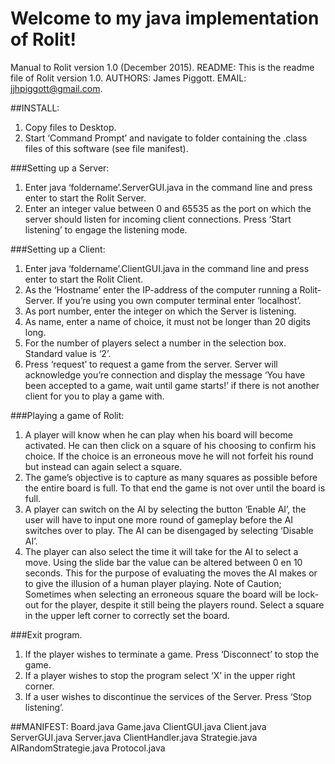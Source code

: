 # Welcome to my java implementation of Rolit!

Manual to Rolit version 1.0 (December 2015).
README: This is the readme file of Rolit version 1.0. 
AUTHORS: James Piggott.
EMAIL: jjhpiggott@gmail.com.

##INSTALL:
1. Copy files to Desktop.
2. Start ‘Command Prompt’ and navigate to folder containing the .class files of this software (see file manifest).

###Setting up a Server:
1. Enter java ‘foldername’.ServerGUI.java in the command line and press enter to start the Rolit Server.
2. Enter an integer value between 0 and 65535 as the port on which the server should listen for incoming client connections. Press ‘Start listening’ to engage the listening mode.

###Setting up a Client:
1. Enter java ‘foldername’.ClientGUI.java in the command line and press enter to start the Rolit Client.
2. As the ‘Hostname’ enter the IP-address of the computer running a Rolit-Server. If you’re using you own computer terminal enter ‘localhost’.
3. As port number, enter the integer on which the Server is listening.
4. As name, enter a name of choice, it must not be longer than 20 digits long.
5. For the number of players select a number in the selection box. Standard value is ‘2’. 
6. Press ‘request’ to request a game from the server. Server will acknowledge you’re connection and display the message ‘You have been accepted to a game, wait until game starts!’ if there is not another client for you to play a game with.

###Playing a game of Rolit:
1. A player will know when he can play when his board will become activated. He can then click on a square of his choosing to confirm his choice. If the choice is an erroneous move he will not forfeit his round but instead can again select a square.
2. The game’s objective is to capture as many squares as possible before the entire board is full. To that end the game is not over until the board is full.
3. A player can switch on the AI by selecting the button ‘Enable AI’, the user will have to input one more round of gameplay before the AI switches over to play. The AI can be disengaged by selecting ‘Disable AI’.
4. The player can also select the time it will take for the AI to select a move. Using the slide bar the value can be altered between 0 en 10 seconds. This for the purpose of evaluating the moves the AI makes or to give the illusion of a human player playing.
Note of Caution; Sometimes when selecting an erroneous square the board will be lock-out for the player, despite it still being the players round. Select a square in the upper left corner to correctly set the board.

###Exit program.
1. If the player wishes to terminate a game. Press ‘Disconnect’ to stop the game.
2. If a player wishes to stop the program select ‘X’ in the upper right corner.
3. If a user wishes to discontinue the services of the Server. Press ‘Stop listening’.

##MANIFEST:
Board.java
Game.java
ClientGUI.java
Client.java
ServerGUI.java
Server.java
ClientHandler.java
Strategie.java
AIRandomStrategie.java
Protocol.java
